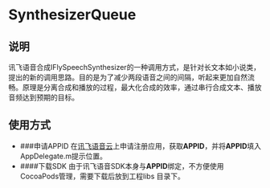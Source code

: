 # SynthesizerQueue
## 说明
讯飞语音合成IFlySpeechSynthesizer的一种调用方式，是针对长文本如小说类，提出的新的调用思路。目的是为了减少两段语音之间的间隔，听起来更加自然流畅。原理是分离合成和播放的过程，最大化合成的效率，通过串行合成文本、播放音频达到预期的目标。

## 使用方式
* ###申请APPID
在[讯飞语音云](http://www.xfyun.cn)上申请注册应用，获取**APPID**，并将**APPID**填入AppDelegate.m提示位置。
* ####下载SDK
由于讯飞语音SDK本身与**APPID**绑定，不方便使用CocoaPods管理，需要下载后放到工程libs 目录下。 
 